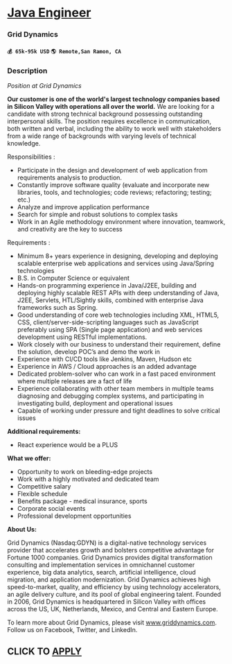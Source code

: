 # [Java Engineer](https://www.remotewlb.com/apply/java-engineer-43854)  
### Grid Dynamics  
#### `💰 65k-95k USD` `🌎 Remote,San Ramon, CA`  

### Description

_Position at Grid Dynamics_

**Our customer is one of the world's largest technology companies based in Silicon Valley with operations all over the world.** We are looking for a candidate with strong technical background possessing outstanding interpersonal skills. The position requires excellence in communication, both written and verbal, including the ability to work well with stakeholders from a wide range of backgrounds with varying levels of technical knowledge.

Responsibilities :

  * Participate in the design and development of web application from requirements analysis to production.
  * Constantly improve software quality (evaluate and incorporate new libraries, tools, and technologies; code reviews; refactoring; testing; etc.)
  * Analyze and improve application performance
  * Search for simple and robust solutions to complex tasks
  * Work in an Agile methodology environment where innovation, teamwork, and creativity are the key to success

Requirements :

  * Minimum 8+ years experience in designing, developing and deploying scalable enterprise web applications and services using Java/Spring technologies
  * B.S. in Computer Science or equivalent
  * Hands-on programming experience in Java/J2EE, building and deploying highly scalable REST APIs with deep understanding of Java, J2EE, Servlets, HTL/Sightly skills, combined with enterprise Java frameworks such as Spring.
  * Good understanding of core web technologies including XML, HTML5, CSS, client/server-side-scripting languages such as JavaScript preferably using SPA (Single page application) and web services development using RESTful implementations.
  * Work closely with our business to understand their requirement, define the solution, develop POC’s and demo the work in
  * Experience with CI/CD tools like Jenkins, Maven, Hudson etc
  * Experience in AWS / Cloud approaches is an added advantage
  * Dedicated problem-solver who can work in a fast paced environment where multiple releases are a fact of life
  * Experience collaborating with other team members in multiple teams diagnosing and debugging complex systems, and participating in investigating build, deployment and operational issues
  * Capable of working under pressure and tight deadlines to solve critical issues

 **Additional requirements:**

  * React experience would be a PLUS

 **What we offer:**

  * Opportunity to work on bleeding-edge projects
  * Work with a highly motivated and dedicated team
  * Competitive salary
  * Flexible schedule
  * Benefits package - medical insurance, sports 
  * Corporate social events
  * Professional development opportunities

 **About Us:**

Grid Dynamics (Nasdaq:GDYN) is a digital-native technology services provider that accelerates growth and bolsters competitive advantage for Fortune 1000 companies. Grid Dynamics provides digital transformation consulting and implementation services in omnichannel customer experience, big data analytics, search, artificial intelligence, cloud migration, and application modernization. Grid Dynamics achieves high speed-to-market, quality, and efficiency by using technology accelerators, an agile delivery culture, and its pool of global engineering talent. Founded in 2006, Grid Dynamics is headquartered in Silicon Valley with offices across the US, UK, Netherlands, Mexico, and Central and Eastern Europe.

To learn more about Grid Dynamics, please visit www.griddynamics.com. Follow us on Facebook, Twitter, and LinkedIn.

  
## CLICK TO [APPLY](https://www.remotewlb.com/apply/java-engineer-43854)

